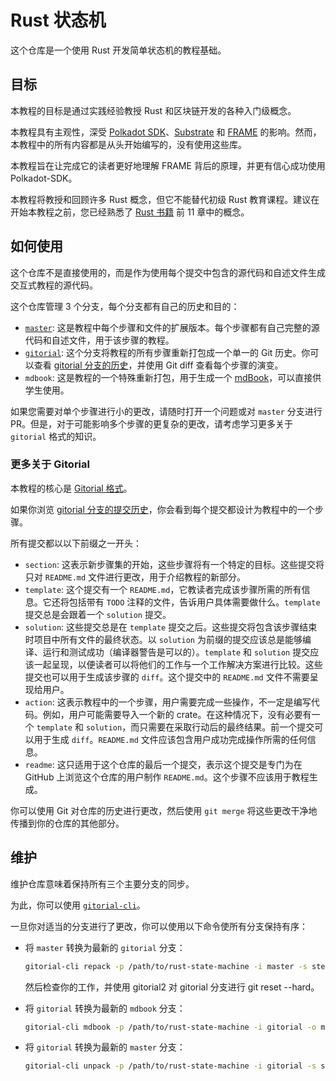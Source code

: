 # Rust 状态机

这个仓库是一个使用 Rust 开发简单状态机的教程基础。

## 目标

本教程的目标是通过实践经验教授 Rust 和区块链开发的各种入门级概念。

本教程具有主观性，深受 [Polkadot SDK](https://github.com/paritytech/polkadot-sdk)、[Substrate](https://github.com/paritytech/polkadot-sdk/tree/master/substrate) 和 [FRAME](https://github.com/paritytech/polkadot-sdk/tree/master/substrate/frame) 的影响。然而，本教程中的所有内容都是从头开始编写的，没有使用这些库。

本教程旨在让完成它的读者更好地理解 FRAME 背后的原理，并更有信心成功使用 Polkadot-SDK。

本教程将教授和回顾许多 Rust 概念，但它不能替代初级 Rust 教育课程。建议在开始本教程之前，您已经熟悉了 [Rust 书籍](https://doc.rust-lang.org/book/) 前 11 章中的概念。

## 如何使用

这个仓库不是直接使用的，而是作为使用每个提交中包含的源代码和自述文件生成交互式教程的源代码。

这个仓库管理 3 个分支，每个分支都有自己的历史和目的：

- [`master`](https://github.com/shawntabrizi/rust-state-machine): 这是教程中每个步骤和文件的扩展版本。每个步骤都有自己完整的源代码和自述文件，用于该步骤的教程。
- [`gitorial`](https://github.com/shawntabrizi/rust-state-machine/tree/gitorial): 这个分支将教程的所有步骤重新打包成一个单一的 Git 历史。你可以查看 [gitorial 分支的历史](https://github.com/shawntabrizi/rust-state-machine/commits/gitorial/)，并使用 Git diff 查看每个步骤的演变。
- `mdbook`: 这是教程的一个特殊重新打包，用于生成一个 [mdBook](https://github.com/rust-lang/mdBook)，可以直接供学生使用。

如果您需要对单个步骤进行小的更改，请随时打开一个问题或对 `master` 分支进行 PR。但是，对于可能影响多个步骤的更复杂的更改，请考虑学习更多关于 `gitorial` 格式的知识。

### 更多关于 Gitorial

本教程的核心是 [Gitorial 格式](https://github.com/gitorial-sdk)。

如果你浏览 [gitorial 分支的提交历史](https://github.com/shawntabrizi/rust-state-machine/commits/gitorial/)，你会看到每个提交都设计为教程中的一个步骤。

所有提交都以以下前缀之一开头：

- `section`: 这表示新步骤集的开始，这些步骤将有一个特定的目标。这些提交将只对 `README.md` 文件进行更改，用于介绍教程的新部分。
- `template`: 这个提交有一个 `README.md`，它教读者完成该步骤所需的所有信息。它还将包括带有 `TODO` 注释的文件，告诉用户具体需要做什么。`template` 提交总是会跟着一个 `solution` 提交。
- `solution`: 这些提交总是在 `template` 提交之后。这些提交将包含该步骤结束时项目中所有文件的最终状态。以 `solution` 为前缀的提交应该总是能够编译、运行和测试成功（编译器警告是可以的）。`template` 和 `solution` 提交应该一起呈现，以便读者可以将他们的工作与一个工作解决方案进行比较。这些提交也可以用于生成该步骤的 `diff`。这个提交中的 `README.md` 文件不需要呈现给用户。
- `action`: 这表示教程中的一个步骤，用户需要完成一些操作，不一定是编写代码。例如，用户可能需要导入一个新的 crate。在这种情况下，没有必要有一个 `template` 和 `solution`，而只需要在采取行动后的最终结果。前一个提交可以用于生成 `diff`。`README.md` 文件应该包含用户成功完成操作所需的任何信息。
- `readme`: 这只适用于这个仓库的最后一个提交，表示这个提交是专门为在 GitHub 上浏览这个仓库的用户制作 `README.md`。这个步骤不应该用于教程生成。

你可以使用 Git 对仓库的历史进行更改，然后使用 `git merge` 将这些更改干净地传播到你的仓库的其他部分。

## 维护

维护仓库意味着保持所有三个主要分支的同步。

为此，你可以使用 [`gitorial-cli`](https://github.com/gitorial-sdk/cli)。

一旦你对适当的分支进行了更改，你可以使用以下命令使所有分支保持有序：

- 将 `master` 转换为最新的 `gitorial` 分支：

    ```sh
    gitorial-cli repack -p /path/to/rust-state-machine -i master -s steps -o gitorial2
	```
	然后检查你的工作，并使用 gitorial2 对 gitorial 分支进行 git reset --hard。

- 将 `gitorial` 转换为最新的 `mdbook` 分支：

    ```sh
    gitorial-cli mdbook -p /path/to/rust-state-machine -i gitorial -o mdbook
	```

- 将 `gitorial` 转换为最新的 `master` 分支：

    ```sh
    gitorial-cli unpack -p /path/to/rust-state-machine -i gitorial -s steps -o master
	```
